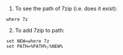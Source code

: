 1) To see the path of 7zip (i.e. does it exist):  
```
where 7z
```  

2) To add 7zip to path:
```  
set NEW=where 7z  
set PATH=%PATH%;%NEW%  
```  
  
  
